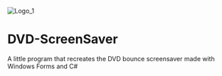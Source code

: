 ![Logo_1](https://images-wixmp-ed30a86b8c4ca887773594c2.wixmp.com/f/f9fd1ce8-6cd6-446b-a8b5-fc5cea739a59/d5vkgzp-51764afc-0c0a-40f2-a578-ed215e254885.png/v1/fill/w_1024,h_590,strp/dvd___white_logo_by_gbmpersonal_d5vkgzp-fullview.png?token=eyJ0eXAiOiJKV1QiLCJhbGciOiJIUzI1NiJ9.eyJzdWIiOiJ1cm46YXBwOjdlMGQxODg5ODIyNjQzNzNhNWYwZDQxNWVhMGQyNmUwIiwiaXNzIjoidXJuOmFwcDo3ZTBkMTg4OTgyMjY0MzczYTVmMGQ0MTVlYTBkMjZlMCIsIm9iaiI6W1t7ImhlaWdodCI6Ijw9NTkwIiwicGF0aCI6IlwvZlwvZjlmZDFjZTgtNmNkNi00NDZiLWE4YjUtZmM1Y2VhNzM5YTU5XC9kNXZrZ3pwLTUxNzY0YWZjLTBjMGEtNDBmMi1hNTc4LWVkMjE1ZTI1NDg4NS5wbmciLCJ3aWR0aCI6Ijw9MTAyNCJ9XV0sImF1ZCI6WyJ1cm46c2VydmljZTppbWFnZS5vcGVyYXRpb25zIl19.-iVmvm3ZQE0H9JeVHM99GPyh_DPX5TIfE1vAD1gttno)

# DVD-ScreenSaver

A little program that recreates the DVD bounce screensaver made with Windows Forms and C#
